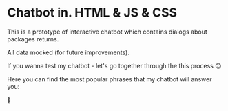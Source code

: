 # Chatbot in. HTML & JS & CSS


This is a prototype of interactive chatbot which contains dialogs about packages returns.

All data mocked (for future improvements).

If you wanna test my chatbot - let's go together through the this process 😊

Here you can find the most popular phrases that my chatbot will answer you:

  🔹
